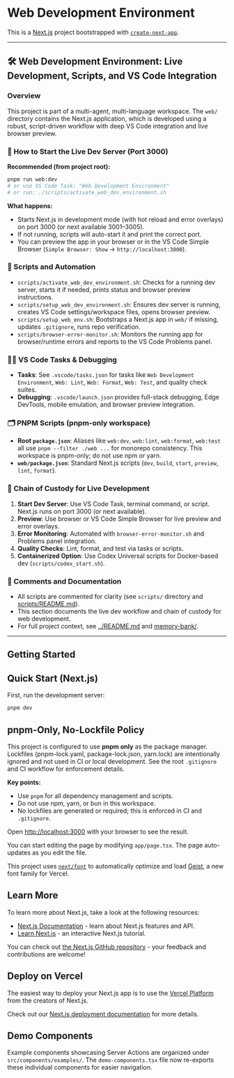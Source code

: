 # Web Development Environment

This is a [Next.js](https://nextjs.org) project bootstrapped with [`create-next-app`](https://nextjs.org/docs/app/api-reference/cli/create-next-app).

---

## 🛠️ Web Development Environment: Live Development, Scripts, and VS Code Integration

### Overview

This project is part of a multi-agent, multi-language workspace. The `web/` directory contains the Next.js application, which is developed using a robust, script-driven workflow with deep VS Code integration and live browser preview.

### 🚦 How to Start the Live Dev Server (Port 3000)

**Recommended (from project root):**

```bash
pnpm run web:dev
# or use VS Code Task: "Web Development Environment"
# or run: ./scripts/activate_web_dev_environment.sh
```

**What happens:**
- Starts Next.js in development mode (with hot reload and error overlays) on port 3000 (or next available 3001–3005).
- If not running, scripts will auto-start it and print the correct port.
- You can preview the app in your browser or in the VS Code Simple Browser (`Simple Browser: Show` → `http://localhost:3000`).

### 🧩 Scripts and Automation

- `scripts/activate_web_dev_environment.sh`: Checks for a running dev server, starts it if needed, prints status and browser preview instructions.
- `scripts/setup_web_dev_environment.sh`: Ensures dev server is running, creates VS Code settings/workspace files, opens browser preview.
- `scripts/setup_web_env.sh`: Bootstraps a Next.js app in `web/` if missing, updates `.gitignore`, runs repo verification.
- `scripts/browser-error-monitor.sh`: Monitors the running app for browser/runtime errors and reports to the VS Code Problems panel.

### 🧑‍💻 VS Code Tasks & Debugging

- **Tasks**: See `.vscode/tasks.json` for tasks like `Web Development Environment`, `Web: Lint`, `Web: Format`, `Web: Test`, and quality check suites.
- **Debugging**: `.vscode/launch.json` provides full-stack debugging, Edge DevTools, mobile emulation, and browser preview integration.

### 🗂️ PNPM Scripts (pnpm-only workspace)

- **Root `package.json`**: Aliases like `web:dev`, `web:lint`, `web:format`, `web:test` all use `pnpm --filter ./web ...` for monorepo consistency. This workspace is pnpm-only; do not use npm or yarn.
- **`web/package.json`**: Standard Next.js scripts (`dev`, `build`, `start`, `preview`, `lint`, `format`).

### 🧭 Chain of Custody for Live Development

1. **Start Dev Server**: Use VS Code Task, terminal command, or script. Next.js runs on port 3000 (or next available).
2. **Preview**: Use browser or VS Code Simple Browser for live preview and error overlays.
3. **Error Monitoring**: Automated with `browser-error-monitor.sh` and Problems panel integration.
4. **Quality Checks**: Lint, format, and test via tasks or scripts.
5. **Containerized Option**: Use Codex Universal scripts for Docker-based dev (`scripts/codex_start.sh`).

### 📝 Comments and Documentation

- All scripts are commented for clarity (see `scripts/` directory and [scripts/README.md](../scripts/README.md)).
- This section documents the live dev workflow and chain of custody for web development.
- For full project context, see [../README.md](../README.md) and [memory-bank/](../memory-bank/).

---

## Getting Started


## Quick Start (Next.js)

First, run the development server:

```bash
pnpm dev
```
## pnpm-Only, No-Lockfile Policy

This project is configured to use **pnpm only** as the package manager. Lockfiles (pnpm-lock.yaml, package-lock.json, yarn.lock) are intentionally ignored and not used in CI or local development. See the root `.gitignore` and CI workflow for enforcement details.

**Key points:**
- Use `pnpm` for all dependency management and scripts.
- Do not use npm, yarn, or bun in this workspace.
- No lockfiles are generated or required; this is enforced in CI and `.gitignore`.

Open [http://localhost:3000](http://localhost:3000) with your browser to see the result.

You can start editing the page by modifying `app/page.tsx`. The page auto-updates as you edit the file.

This project uses [`next/font`](https://nextjs.org/docs/app/building-your-application/optimizing/fonts) to automatically optimize and load [Geist](https://vercel.com/font), a new font family for Vercel.

## Learn More

To learn more about Next.js, take a look at the following resources:

- [Next.js Documentation](https://nextjs.org/docs) - learn about Next.js features and API.
- [Learn Next.js](https://nextjs.org/learn) - an interactive Next.js tutorial.

You can check out [the Next.js GitHub repository](https://github.com/vercel/next.js) - your feedback and contributions are welcome!

## Deploy on Vercel

The easiest way to deploy your Next.js app is to use the [Vercel Platform](https://vercel.com/new?utm_medium=default-template&filter=next.js&utm_source=create-next-app&utm_campaign=create-next-app-readme) from the creators of Next.js.

Check out our [Next.js deployment documentation](https://nextjs.org/docs/app/building-your-application/deploying) for more details.

## Demo Components

Example components showcasing Server Actions are organized under `src/components/examples/`.
The `demo-components.tsx` file now re-exports these individual components for easier navigation.
